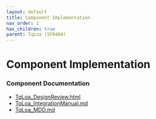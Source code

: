 ```yaml
---
layout: default
title: Component Implementation
nav_order: 1
has_children: true
parent: TqLoa (SF048A)
---
```

# Component Implementation
### Component Documentation

- [TqLoa_DesignReview.html](doc/TqLoa_DesignReview.html)
- [TqLoa_IntegrationManual.md](doc/TqLoa_IntegrationManual.md)
- [TqLoa_MDD.md](doc/TqLoa_MDD.md)

